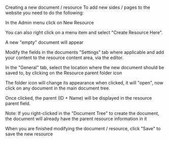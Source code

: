 Creating a new document / resource
To add new sides / pages to the website you need to do the following:

In the Admin menu click on New Resource



You can also right click on a menu item and select "Create Resource Here".


A new "empty" document will appear



Modify the fields in the documents "Settings" tab where applicable and add your content to the resource content area, via the editor.



In the "General" tab, select the location where the new document should be saved to, by clicking on the Resource parent folder icon



The folder icon will change its appearance when clicked, it will "open", now click on any document in the main document tree.

Once clicked, the parent (ID + Name) will be displayed in the resource parent field.



Note:
If you right-clicked in the "Document Tree" to create the document, the document will already have the parent resource information in it

When you are finished modifying the document / resource, click "Save" to save the new resource